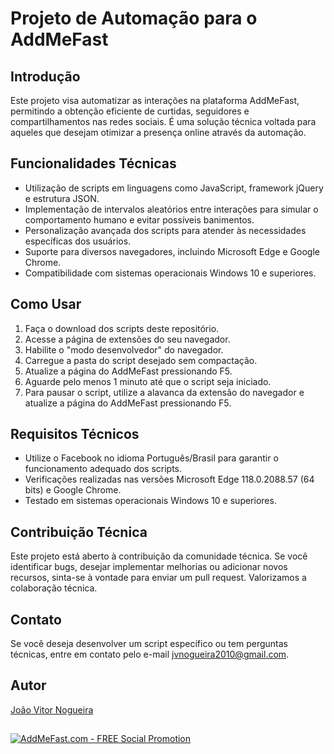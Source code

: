 # Projeto de Automação para o AddMeFast

## Introdução

Este projeto visa automatizar as interações na plataforma AddMeFast, permitindo a obtenção eficiente de curtidas, seguidores e compartilhamentos nas redes sociais. É uma solução técnica voltada para aqueles que desejam otimizar a presença online através da automação.

## Funcionalidades Técnicas

- Utilização de scripts em linguagens como JavaScript, framework jQuery e estrutura JSON.
- Implementação de intervalos aleatórios entre interações para simular o comportamento humano e evitar possíveis banimentos.
- Personalização avançada dos scripts para atender às necessidades específicas dos usuários.
- Suporte para diversos navegadores, incluindo Microsoft Edge e Google Chrome.
- Compatibilidade com sistemas operacionais Windows 10 e superiores.

## Como Usar

1. Faça o download dos scripts deste repositório.
2. Acesse a página de extensões do seu navegador.
3. Habilite o "modo desenvolvedor" do navegador.
4. Carregue a pasta do script desejado sem compactação.
5. Atualize a página do AddMeFast pressionando F5.
6. Aguarde pelo menos 1 minuto até que o script seja iniciado.
7. Para pausar o script, utilize a alavanca da extensão do navegador e atualize a página do AddMeFast pressionando F5.

## Requisitos Técnicos

- Utilize o Facebook no idioma Português/Brasil para garantir o funcionamento adequado dos scripts.
- Verificações realizadas nas versões Microsoft Edge 118.0.2088.57 (64 bits) e Google Chrome.
- Testado em sistemas operacionais Windows 10 e superiores.

## Contribuição Técnica

Este projeto está aberto à contribuição da comunidade técnica. Se você identificar bugs, desejar implementar melhorias ou adicionar novos recursos, sinta-se à vontade para enviar um pull request. Valorizamos a colaboração técnica.

## Contato

Se você deseja desenvolver um script específico ou tem perguntas técnicas, entre em contato pelo e-mail <a href="mailto:jvnogueira2010@gmail.com">jvnogueira2010@gmail.com</a>.

## Autor

[João Vitor Nogueira](https://github.com/jv-nogueira)


##
<a href="https://amf.ac/?8JKGR1G" target="_blank"><img src="https://addmefast.com/images/banners/468x60/amf_468x60.gif" alt="AddMeFast.com - FREE Social Promotion" title="AddMeFast.com - FREE Social Promotion" /></a>
